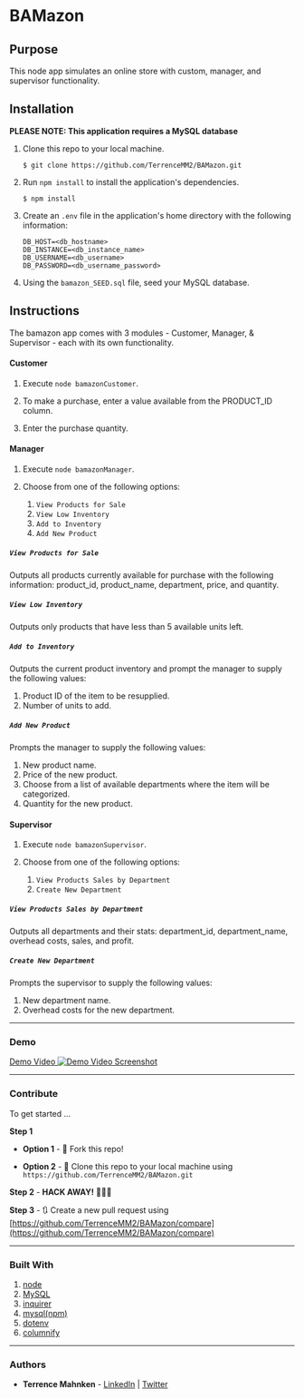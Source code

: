 # BAMazon

## Purpose  

This node app simulates an online store with custom, manager, and supervisor functionality.  

## Installation  

**PLEASE NOTE: This application requires a MySQL database**

1. Clone this repo to your local machine.  

   ```$ git clone https://github.com/TerrenceMM2/BAMazon.git```  

2. Run `npm install` to install the application's dependencies.  

   ```$ npm install``` 

3. Create an `.env` file in the application's home directory with the following information: 

   ```
   DB_HOST=<db_hostname>
   DB_INSTANCE=<db_instance_name>
   DB_USERNAME=<db_username>
   DB_PASSWORD=<db_username_password>
   ```

4. Using the `bamazon_SEED.sql` file, seed your MySQL database.

## Instructions  

The bamazon app comes with 3 modules - Customer, Manager, & Supervisor - each with its own functionality.

#### Customer  

1. Execute `node bamazonCustomer`.  

2. To make a purchase, enter a value available from the PRODUCT_ID column.  

3. Enter the purchase quantity.  

#### Manager  

1. Execute `node bamazonManager`.  

2. Choose from one of the following options:
   1. `View Products for Sale`
   2. `View Low Inventory`
   3. `Add to Inventory`
   4. `Add New Product`

##### `View Products for Sale`

Outputs all products currently available for purchase with the following information: product_id, product_name, department, price, and quantity.  

##### `View Low Inventory`  

Outputs only products that have less than 5 available units left.  

##### `Add to Inventory`  

Outputs the current product inventory and prompt the manager to supply the following values:
  1. Product ID of the item to be resupplied.
  2. Number of units to add.

##### `Add New Product`

Prompts the manager to supply the following values:
  1. New product name.  
  2. Price of the new product.
  3. Choose from a list of available departments where the item will be categorized.  
  4. Quantity for the new product.  

#### Supervisor  

1. Execute `node bamazonSupervisor`.  

2. Choose from one of the following options:
   1. `View Products Sales by Department`
   2. `Create New Department`

##### `View Products Sales by Department`  

Outputs all departments and their stats: department_id, department_name, overhead costs, sales, and profit.  

##### `Create New Department`  

Prompts the supervisor to supply the following values:
  1. New department name.  
  2. Overhead costs for the new department.

- - -

### Demo

<a href="https://youtu.be/K5pBXHEOusA" target="_blank">
   Demo Video
   <img src="../media/bamazon-screenshot.png" alt="Demo Video Screenshot"/></a>

- - -

### Contribute  

To get started ...

**Step 1**

- **Option 1** - 🍴 Fork this repo!

- **Option 2** - 👯 Clone this repo to your local machine using `https://github.com/TerrenceMM2/BAMazon.git`

**Step 2** - **HACK AWAY!** 🔨🔨🔨

**Step 3** - 🔃 Create a new pull request using [https://github.com/TerrenceMM2/BAMazon/compare](https://github.com/TerrenceMM2/BAMazon/compare)

- - -

### Built With
1. [node](https://nodejs.org/en/)
2. [MySQL](https://www.mysql.com/)
3. [inquirer](https://www.npmjs.com/package/inquirer)
4. [mysql(npm)](https://www.npmjs.com/package/mysql)
5. [dotenv](https://www.npmjs.com/package/dotenv)
6. [columnify](https://www.npmjs.com/package/columnify)

- - -

### Authors
* **Terrence Mahnken** - [LinkedIn](https://www.linkedin.com/in/terrencemahnken/) | [Twitter](https://twitter.com/TerrenceMahnken)
